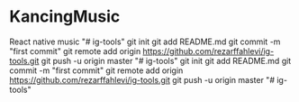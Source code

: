 # KancingMusic
React native music
"# ig-tools"  git init git add README.md git commit -m "first commit" git remote add origin https://github.com/rezarffahlevi/ig-tools.git git push -u origin master 
"# ig-tools"  git init git add README.md git commit -m "first commit" git remote add origin https://github.com/rezarffahlevi/ig-tools.git git push -u origin master 
"# ig-tools" 
